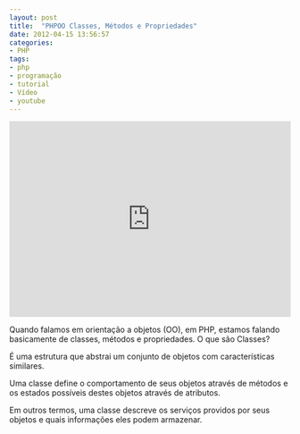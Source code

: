 ```yaml
---
layout: post
title:  "PHPOO Classes, Métodos e Propriedades"
date: 2012-04-15 13:56:57
categories:
- PHP
tags:
- php
- programação
- tutorial
- Vídeo
- youtube
---
```


<div class="video-responsive">
  <iframe src="http://www.youtube.com/embed/Kr2EAE5YWQg" frameborder="0" width="100%" height="350"></iframe>
</div>

Quando falamos em orientação a objetos (OO), em PHP, estamos falando basicamente de classes, métodos e propriedades.
O que são Classes?

É uma estrutura que abstrai um conjunto de objetos com características similares.

Uma classe define o comportamento de seus objetos através de métodos e os estados possíveis destes objetos através de atributos.

Em outros termos, uma classe descreve os serviços providos por seus objetos e quais informações eles podem armazenar.
